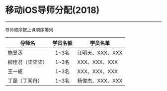 # 移动iOS导师分配(2018)
- - - -

导师顺序按上课顺序排列

| 导师名  | 学员名额 | 学员名单            |
| ---- | :--: | --------------- |
| 施昱丞  | 1~3名 | 汪明天、XXX、XXX |
| 柳佳君（柒柒柒） | 1~3名 | XXX、XXX、XXX |
| 王一成   | 1~3名 | XXX、XXX、XXX |
| 丁磊（丁闻舟） | 1~3名 | 杨俊杰、XXX、XXX |

